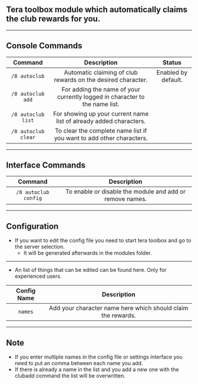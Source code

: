 ## Tera toolbox module which automatically claims the club rewards for you.

---

## Console Commands
| Command | Description | Status |
| :---: | :---: | :---: |
| `/8 autoclub` | Automatic claiming of club rewards on the desired character. | Enabled by default. |
| `/8 autoclub add` | For adding the name of your currently logged in character to the name list. |  |
| `/8 autoclub list` | For showing up your current name list of already added characters. |  |
| `/8 autoclub clear` | To clear the complete name list if you want to add other characters. |  |

---

## Interface Commands
| Command | Description |
| :---: | :---: |
| `/8 autoclub config` | To enable or disable the module and add or remove names. |

---

## Configuration
- If you want to edit the config file you need to start tera toolbox and go to the server selection.
    - It will be generated afterwards in the modules folder.

---

- An list of things that can be edited can be found here. Only for experienced users.

| Config Name | Description |
| :---: | :---: |
| `names` | Add your character name here which should claim the rewards. |

---

## Note
- If you enter multiple names in the config file or settings interface you need to put an comma between each name you add.
- If there is already a name in the list and you add a new one with the clubadd command the list will be overwritten.